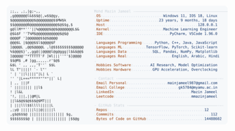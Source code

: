 <picture>
  <source srcset="https://raw.githubusercontent.com/mmazinjameel/mmazinjameel/main/dark_mode.svg?v=1755979813" media="(prefers-color-scheme: dark)">
  <img src="https://raw.githubusercontent.com/mmazinjameel/mmazinjameel/main/light_mode.svg?v=1755979813">
</picture>
